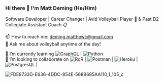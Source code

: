 ### Hi there 👋 I'm Matt Deming (He/Him)

Software Developer | Career Changer | Avid Volleyball Player 🏐 & Past D2 Collegiate Assistant Coach 📋

📫 How to reach me: deming.matthewc@gmail.com  
💬 Ask me about volleyball anytime of the day!  

🌱 I’m currently learning ![GraphQL](https://img.shields.io/badge/GraphQL-pink?logo=graphql&logoColor=white&style=for-the-badge) | ![Python](https://img.shields.io/badge/Python-darkblue?logo=python&logoColor=white&style=for-the-badge)  
👯 I’m looking to collaborate on
  ![RoR](https://img.shields.io/badge/Ruby_on_Rails-CC0000?style=for-the-badge&logo=ruby-on-rails&logoColor=white) | ![Postman](https://img.shields.io/badge/Postman-orange?logo=postman&logoColor=white&style=for-the-badge) | ![Heroku](https://img.shields.io/badge/Heroku-purple?logo=heroku&logoColor=white&style=for-the-badge) | ![PostgresQL](https://img.shields.io/badge/PostgresQL-blue?logo=postgresql&logoColor=white&style=for-the-badge) | 

![FDE8733D-E636-4DDC-854E-568B685AA110_1_105_c](https://user-images.githubusercontent.com/98700876/190513621-3aa977e5-f2e4-46f9-a39b-1cac2490789b.jpeg)

<!--
**Deming-Matt/Deming-Matt** is a ✨ _special_ ✨ repository because its `README.md` (this file) appears on your GitHub profile.

Here are some ideas to get you started:

- 🔭 I’m currently working on ...
- 🌱 I’m currently learning ...
- 👯 I’m looking to collaborate on ...
- 🤔 I’m looking for help with ...
- 💬 Ask me about ...
- 📫 How to reach me: ...
- 😄 Pronouns: ...
- ⚡ Fun fact: ...
-->

